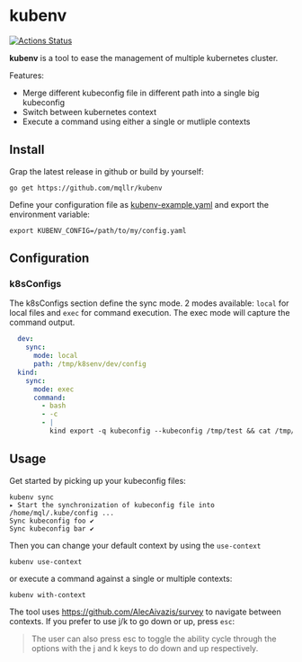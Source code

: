 # kubenv

[![Actions Status](https://github.com/MqllR/kubenv/workflows/Publish/badge.svg)](https://github.com/MqllR/kubenv/actions)

**kubenv** is a tool to ease the management of multiple kubernetes cluster.

Features:
- Merge different kubeconfig file in different path into a single big kubeconfig
- Switch between kubernetes context
- Execute a command using either a single or mutliple contexts

## Install

Grap the latest release in github or build by yourself:

```
go get https://github.com/mqllr/kubenv
```

Define your configuration file as [kubenv-example.yaml](https://github.com/MqllR/kubenv/blob/master/example/kubenv_example.yaml) and export the environment variable:

```
export KUBENV_CONFIG=/path/to/my/config.yaml
```

## Configuration

 ### k8sConfigs

The k8sConfigs section define the sync mode. 2 modes available: `local` for local files and `exec` for command execution. The exec mode will capture the command output.

```yaml
  dev:
    sync:
      mode: local
      path: /tmp/k8senv/dev/config
  kind:
    sync:
      mode: exec
      command:
        - bash
        - -c
        - |
          kind export -q kubeconfig --kubeconfig /tmp/test && cat /tmp/test
```

## Usage

Get started by picking up your kubeconfig files:

```
kubenv sync
▸ Start the synchronization of kubeconfig file into /home/mql/.kube/config ...
Sync kubeconfig foo ✔
Sync kubeconfig bar ✔
```

Then you can change your default context by using the `use-context`

```
kubenv use-context
```

or execute a command against a single or multiple contexts:

```
kubenv with-context
```

The tool uses https://github.com/AlecAivazis/survey to navigate between contexts. If you prefer to use j/k to go down or up, press `esc`:

> The user can also press esc to toggle the ability cycle through the options with the j and k keys to do down and up respectively.
